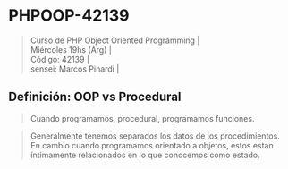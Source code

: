 # PHPOOP-42139
> Curso de PHP Object Oriented Programming |   
> Miércoles 19hs (Arg) |  
> Código: 42139 |  
> sensei: Marcos Pinardi | 

## Definición: OOP vs Procedural

> Cuando programamos, procedural, programamos funciones.  

> Generalmente tenemos separados los datos de los procedimientos.   
> En cambio cuando programamos orientado a objetos, 
> estos estan íntimamente relacionados en lo que conocemos como estado.   

[img1]: /clase1/vs.png "procedural vs oop"

